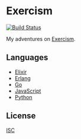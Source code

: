 # Exercism

[![Build Status](https://travis-ci.org/joelwallis/on-exercism.svg?branch=master)](https://travis-ci.org/joelwallis/on-exercism)

My adventures on [Exercism](https://exercism.io).

## Languages

- [Elixir](elixir)
- [Erlang](erlang)
- [Go](go)
- [JavaScript](javascript)
- [Python](python)

## License

[ISC](license)
